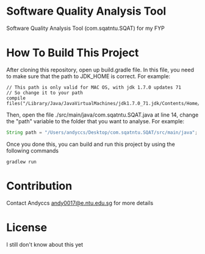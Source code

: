 # Software Quality Analysis Tool
Software Quality Analysis Tool (com.sqatntu.SQAT) for my FYP

# How To Build This Project
After cloning this repository, open up build.gradle file. In this file, you need to make sure that the path to JDK_HOME
is correct. For example:

```
// This path is only valid for MAC OS, with jdk 1.7.0 updates 71
// So change it to your path
compile files("/Library/Java/JavaVirtualMachines/jdk1.7.0_71.jdk/Contents/Home/lib/tools.jar")    
```

Then, open the file ./src/main/java/com.sqatntu.SQAT.java at line 14, change the "path" variable to the folder that you want to 
analyse. For example:

```java
String path = "/Users/andyccs/Desktop/com.sqatntu.SQAT/src/main/java";
```

Once you done this, you can build and run this project by using the following commands

```
gradlew run
```

# Contribution
Contact Andyccs andy0017@e.ntu.edu.sg for more details

# License
I still don't know about this yet